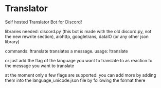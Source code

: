 # Translator

Self hosted Translator Bot for Discord!

libraries needed:
discord.py (this bot is made with the old discord.py, not the new rewrite section),
aiohttp,
googletrans,
dataIO (or any other json library)

commands:
!translate
translates a message. usage: !translate <language> <message>

or just add the flag of the language you want to translate to as reaction to the message you want to translate


at the moment only a few flags are supported. you can add more by adding them into the language_unicode.json file by following the format there
